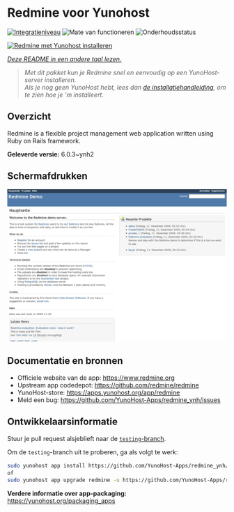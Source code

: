 <!--
NB: Deze README is automatisch gegenereerd door <https://github.com/YunoHost/apps/tree/master/tools/readme_generator>
Hij mag NIET handmatig aangepast worden.
-->

# Redmine voor Yunohost

[![Integratieniveau](https://apps.yunohost.org/badge/integration/redmine)](https://ci-apps.yunohost.org/ci/apps/redmine/)
![Mate van functioneren](https://apps.yunohost.org/badge/state/redmine)
![Onderhoudsstatus](https://apps.yunohost.org/badge/maintained/redmine)

[![Redmine met Yunohost installeren](https://install-app.yunohost.org/install-with-yunohost.svg)](https://install-app.yunohost.org/?app=redmine)

*[Deze README in een andere taal lezen.](./ALL_README.md)*

> *Met dit pakket kun je Redmine snel en eenvoudig op een YunoHost-server installeren.*  
> *Als je nog geen YunoHost hebt, lees dan [de installatiehandleiding](https://yunohost.org/install), om te zien hoe je 'm installeert.*

## Overzicht

Redmine is a flexible project management web application written using Ruby on Rails framework.


**Geleverde versie:** 6.0.3~ynh2

## Schermafdrukken

![Schermafdrukken van Redmine](./doc/screenshots/Redmine-demo.png)

## Documentatie en bronnen

- Officiele website van de app: <https://www.redmine.org>
- Upstream app codedepot: <https://github.com/redmine/redmine>
- YunoHost-store: <https://apps.yunohost.org/app/redmine>
- Meld een bug: <https://github.com/YunoHost-Apps/redmine_ynh/issues>

## Ontwikkelaarsinformatie

Stuur je pull request alsjeblieft naar de [`testing`-branch](https://github.com/YunoHost-Apps/redmine_ynh/tree/testing).

Om de `testing`-branch uit te proberen, ga als volgt te werk:

```bash
sudo yunohost app install https://github.com/YunoHost-Apps/redmine_ynh/tree/testing --debug
of
sudo yunohost app upgrade redmine -u https://github.com/YunoHost-Apps/redmine_ynh/tree/testing --debug
```

**Verdere informatie over app-packaging:** <https://yunohost.org/packaging_apps>
